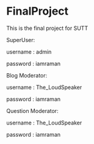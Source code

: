 # FinalProject
This is the final project for SUTT


SuperUser:

username : admin

password : iamraman


Blog Moderator:

username : The_LoudSpeaker

password : iamraman


Question Moderator:

username : The_LoudSpeaker

password : iamraman
